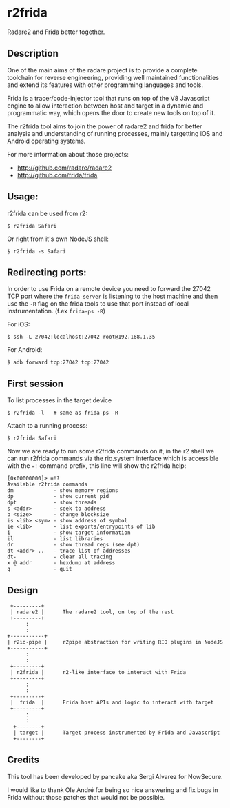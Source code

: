 r2frida
=======

Radare2 and Frida better together.

Description
-----------
One of the main aims of the radare project is to provide a complete
toolchain for reverse engineering, providing well maintained functionalities
and extend its features with other programming languages and tools.

Frida is a tracer/code-injector tool that runs on top of the V8 Javascript
engine to allow interaction between host and target in a dynamic and
programmatic way, which opens the door to create new tools on top of it.

The r2frida tool aims to join the power of radare2 and frida for better
analysis and understanding of running processes, mainly targetting
iOS and Android operating systems.

For more information about those projects:

* http://github.com/radare/radare2
* http://github.com/frida/frida


Usage:
------
r2frida can be used from r2:

	$ r2frida Safari

Or right from it's own NodeJS shell:

	$ r2frida -s Safari

Redirecting ports:
------------------
In order to use Frida on a remote device you need to forward the 27042 TCP
port where the `frida-server` is listening to the host machine and then
use the `-R` flag on the frida tools to use that port instead of local
instrumentation. (f.ex `frida-ps -R`)

For iOS:

	$ ssh -L 27042:localhost:27042 root@192.168.1.35

For Android:

	$ adb forward tcp:27042 tcp:27042

First session
-------------
To list processes in the target device

	$ r2frida -l   # same as frida-ps -R

Attach to a running process:

	$ r2frida Safari

Now we are ready to run some r2frida commands on it, in the r2 shell we can
run r2frida commands via the rio.system interface which is accessible with
the `=!` command prefix, this line will show the r2frida help:

	[0x00000000]> =!?
	Available r2frida commands
	dm             - show memory regions
	dp             - show current pid
	dpt            - show threads
	s <addr>       - seek to address
	b <size>       - change blocksize
	is <lib> <sym> - show address of symbol
	ie <lib>       - list exports/entrypoints of lib
	i              - show target information
	il             - list libraries
	dr             - show thread regs (see dpt)
	dt <addr> ..   - trace list of addresses
	dt-            - clear all tracing
	x @ addr       - hexdump at address
	q              - quit

Design
------

	 +---------+
	 | radare2 |      The radare2 tool, on top of the rest
	 +---------+
	      :
	      :
	+-----------+
	| r2io-pipe |     r2pipe abstraction for writing RIO plugins in NodeJS
	+-----------+
	      :
	      :
	 +---------+
	 | r2frida |      r2-like interface to interact with Frida
	 +---------+
	      :
	      :
	 +---------+
	 |  frida  |      Frida host APIs and logic to interact with target
	 +---------+
	      :
	      :
	  +--------+
	  | target |      Target process instrumented by Frida and Javascript
	  +--------+

Credits
-------

This tool has been developed by pancake aka Sergi Alvarez for NowSecure.

I would like to thank Ole André for being so nice answering and fix
bugs in Frida without those patches that would not be possible.
